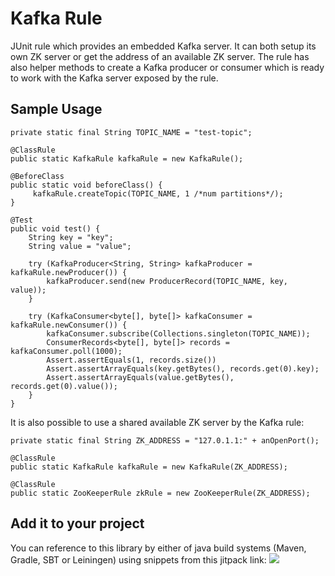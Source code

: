 # Kafka Rule
JUnit rule which provides an embedded Kafka server. It can both setup its own ZK server or get the address of an available ZK server. The rule has also helper methods to create a Kafka producer or consumer which is ready to work with the Kafka server exposed by the rule.

## Sample Usage

```
private static final String TOPIC_NAME = "test-topic";

@ClassRule
public static KafkaRule kafkaRule = new KafkaRule();

@BeforeClass
public static void beforeClass() {
     kafkaRule.createTopic(TOPIC_NAME, 1 /*num partitions*/);
}

@Test
public void test() {
    String key = "key";
    String value = "value";
    
    try (KafkaProducer<String, String> kafkaProducer = kafkaRule.newProducer()) {
        kafkaProducer.send(new ProducerRecord(TOPIC_NAME, key, value));
    }

    try (KafkaConsumer<byte[], byte[]> kafkaConsumer = kafkaRule.newConsumer()) {
        kafkaConsumer.subscribe(Collections.singleton(TOPIC_NAME));
        ConsumerRecords<byte[], byte[]> records = kafkaConsumer.poll(1000);
        Assert.assertEquals(1, records.size())
        Assert.assertArrayEquals(key.getBytes(), records.get(0).key);
        Assert.assertArrayEquals(value.getBytes(), records.get(0).value());
    }
}
``` 
It is also possible to use a shared available ZK server by the Kafka rule:
```
private static final String ZK_ADDRESS = "127.0.1.1:" + anOpenPort();

@ClassRule
public static KafkaRule kafkaRule = new KafkaRule(ZK_ADDRESS);

@ClassRule
public static ZooKeeperRule zkRule = new ZooKeeperRule(ZK_ADDRESS);
```

## Add it to your project
You can reference to this library by either of java build systems (Maven, Gradle, SBT or Leiningen) using snippets from this jitpack link:
[![](https://jitpack.io/v/sahabpardaz/kafka-rule.svg)](https://jitpack.io/#sahabpardaz/kafka-rule)
